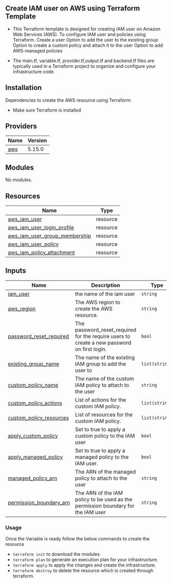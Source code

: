 ## Create IAM user on AWS using Terraform Template

- This Terraform template is designed for creating IAM user on  Amazon Web Services (AWS). To configure IAM user and policies using Terraform.
Create a user
Option to add the user to the existing group
Option to create a custom policy and attach it to the  user
Option to add AWS-managed policies

- The main.tf, variable.tf, provider.tf,output.tf and backend.tf files are typically used in a Terraform project to organize and configure your infrastructure code. 


## Installation
Dependencies to create the AWS resource using Terraform: 
- Make sure Terraform is installed

## Providers

| Name | Version |
|------|---------|
| <a name="provider_aws"></a> [aws](#provider\_aws) | 5.15.0 |

## Modules

No modules.

## Resources

| Name | Type |
|------|------|
| [aws_iam_user](https://registry.terraform.io/providers/hashicorp/aws/latest/docs/resources/iam_user) | resource |
| [aws_iam_user_login_profile](https://registry.terraform.io/providers/hashicorp/aws/latest/docs/resources/iam_user_login_profile) | resource |
| [aws_iam_user_group_membership](https://registry.terraform.io/providers/hashicorp/aws/latest/docs/resources/iam_group_membership) | resource |
| [aws_iam_user_policy](https://registry.terraform.io/providers/rgeraskin/aws3/latest/docs/resources/iam_user_policy) | resource |
| [aws_iam_policy_attachment](https://registry.terraform.io/providers/hashicorp/aws/latest/docs/resources/iam_policy_attachment) | resource |

## Inputs

| Name | Description | Type | Default | Required |
|------|-------------|------|---------|:--------:|
| <a name="input_iam_user"></a> [iam\_user](#input\_iam\_user) | the name of the iam user | `string` | `""` | yes |
| <a name="input_aws_region"></a> [aws\_region](#input\_aws\_region) | The AWS region to create the AWS resource. | `string` | `"us-east-1"` | no |
| <a name="password_reset_required"></a> [password\_reset\_required](#input\_password\_reset\_required) | The password_reset_required for the require users to create a new password on first login. | `bool` | `true` | yes |
| <a name="input_existing_group_name"></a> [existing\_group\_name](#input\_existing\_group\_name) | The name of the existing IAM group to add the user to | `list(string)` | `""` | yes |
| <a name="input_custom_policy_name"></a> [custom\_policy\_name](#input\_custom\_policy\_name) | The name of the custom IAM policy to attach to the user | `string` | `""` | no |
| <a name="input_custom_policy_actions"></a> [custom\_policy\_actions](#input\_custom\_policy\_actions) | List of actions for the custom IAM policy. | `list(string)` | `""` | no |
| <a name="input_custom_policy_resources"></a> [custom\_policy\_resources](#input\_custom\_policy\_resources) | List of resources for the custom IAM policy. | `list(string)` | `""` | no |
| <a name="input_apply_custom_policy"></a> [apply\_custom\_policy](#input\_apply\_custom\_policy) | Set to true to apply a custom policy to the IAM user| `bool` | `true` |  |
| <a name="input_apply_managed_policy"></a> [apply\_managed\_policy](#input\_apply\_managed\_policy) | Set to true to apply a managed policy to the IAM user. | `bool` | `false` | no |
| <a name="input_managed_policy_arn"></a> [managed\_policy\_arn](#input\_managed\_policy\_arn) | The ARN of the managed policy to attach to the user | `string` | `""` | no |
| <a name="input_permission_boundary_arn"></a> [permission\_boundary\_arn](#input\_permission\_boundary\_arn) | The ARN of the IAM policy to be used as the permission boundary for the IAM user | `string` | `""` | yes |


### Usage
Once the Variable is ready follow the below commands to create the resource
- ```terraform init``` to download the modules
- ```terraform plan``` to generate an execution plan for your infrastructure. 
- ```terraform apply``` to apply the changes and create the infrastructure.
- ```terraform destroy``` to delete the resource which is created through terraform.
